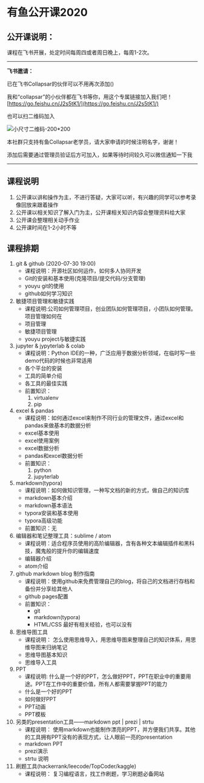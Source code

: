 # 有鱼公开课2020

## 公开课说明：

课程在飞书开展，处定时间每周四或者周日晚上，每周1-2次。

------
**飞书邀请：**

已在飞书Collapsar的伙伴可以不用再次添加()

我和“collapsar”的小伙伴都在飞书等你，用这个专属链接加入我们吧！[https://go.feishu.cn/J2s5tK1/](https://go.feishu.cn/J2s5tK1/)

也可以扫二维码加入

![小尺寸二维码-200*200](http://ossp.pengjunjie.com/mweb/%E5%B0%8F%E5%B0%BA%E5%AF%B8%E4%BA%8C%E7%BB%B4%E7%A0%81-200*200.png)

本社群只支持有鱼Collapsar老学员，请大家申请的时候注明名字，谢谢！

添加后需要通过管理员验证后方可加入，如果等待时间较久可以微信通知一下我

------


## 课程说明

1. 公开课以讲和操作为主，不进行答疑，大家可以听，有兴趣的同学可以参考录像回放来跟着操作
2. 公开课以相关知识了解入门为主，公开课相关知识内容会整理资料给大家
3. 公开课会整理相关动手作业
4. 公开课时间在1-2小时不等


## 课程排期

1. git & github (2020-07-30 19:00)
    * 课程说明：开源社区如何运作，如何多人协同开发
    * Git的安装和基本使用(克隆项目/提交代码/分支管理)
    * youyu git的使用
    * github如何学习知识
2. 敏捷项目管理和敏捷实践
    * 课程说明:公司如何管理项目，创业团队如何管理项目，小团队如何管理。项目管理如何在
    * 项目管理
    * 敏捷项目管理
    * youyu project与敏捷实践
3. jupyter & jypyterlab & colab
    * 课程说明：Python IDE的一种，广泛应用于数据分析领域，在临时写一些demo代码的时候也非常适用
    * 各个平台的安装
    * 工具的简单介绍
    * 各工具的最佳实践
    * 前置知识：
        1. virtualenv
        2. pip
4. excel & pandas
    * 课程说明：如何通过excel来制作不同行业的管理文件，通过excel和pandas来做基本的数据分析
    * excel基本使用
    * excel使用案例
    * excel数据分析
    * pandas和excel数据分析
    * 前置知识：
        1. python
        2. jupyterlab
5. markdown(typora)
    * 课程说明：如何做知识管理，一种写文档的新的方式，做自己的知识库
    * markdown基本介绍
    * markdown基本语法
    * typora安装和基本使用
    * typora高级功能
    * 前置知识：无
6. 编辑器和笔记整理工具：sublime / atom
    * 课程说明：适合程序员使用的高阶编辑器，含有各种文本编辑插件和黑科技，魔鬼般的提升你的编辑速度
    * 编辑器介绍
    * atom介绍
7. github markdown blog 制作指南
    * 课程说明：使用github来免费管理自己的blog，将自己的文档进行存档和备份并分享给其他人
    * github pages配置
    * 前置知识：
        * git
        * markdown(typora)
        * HTML/CSS 最好有相关经验，也可以没有
8. 思维导图工具
    * 课程说明： 怎么使用思维导入，用思维导图来整理自己的知识体系，用思维导图来归纳笔记
    * 思维导图基本知识
    * 思维导入工具
9. PPT
    * 课程说明: 什么是一个好的PPT，怎么做好PPT，PPT在职业中的重要用途。PPT在工作中的重要价值，所有人都需要掌握PPT的能力
    * 什么是一个好的PPT
    * 如何做好PPT
    * PPT动画
    * PPT模板
10. 另类的presentation工具——markdown ppt | prezi | strtu
    * 课程说明： 使用markdown也能制作漂亮的PPT，并方便我们共享。其他的工具拥有PPT没有的表现方式，让人眼前一亮的presentation
    * markdown PPT
    * prezi演示
    * strtu 说明
11. 刷题工具(hackerrank/leecode/TopCoder/kaggle)
    * 课程说明： 复习编程语言，找工作刷题，学习刷题必备网站
